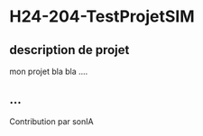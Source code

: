 # H24-204-TestProjetSIM

## description de projet 
mon projet bla bla .... 

## ... 
Contribution par sonIA
